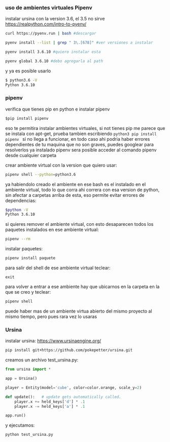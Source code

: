 
### uso de ambientes virtuales Pipenv

instalar ursina con la version 3.6, el 3.5 no sirve
https://realpython.com/intro-to-pyenv/
```bash
curl https://pyenv.run | bash #descargar

pyenv install --list | grep " 3\.[678]" #ver versiones a instalar

pyenv install 3.6.10 #quiero instalar esta

pyenv global 3.6.10 #debo agregarla al path


```
y ya es posible usarlo
```sh
$ python3.6 -V
Python 3.6.10
```
### pipenv
verifica que tienes pip en python e instalar pipenv
```python
$pip install pipenv 
```
eso te permitira instalar ambientes virtuales, si not tienes pip me parece que se instala con apt-get, prueba tambien escribiendo `python3 pip install pipenv ` si no llega a funcionar, en todo caso ahi podria haber errores dependientes de tu maquina que no son graves, puedes googlear para resolverlos
ya instalado pipenv sera posible acceder al comando pipenv desde cualquier carpeta

crear ambiente virtual con la version que quiero usar:
```sh
pipenv shell --python=python3.6
```
ya habiendolo creado el ambiente en ese bash es el instalado en el ambiente virtual, todo lo que corra ahi correra con esa version de python, sin afectar a carpetas arriba de esta, eso permite evitar errores de dependencias:
```sh
$python -V
Python 3.6.10
```
si quieres remover el ambiente virtual, con esto desaparecen todos los paquetes instalados en ese ambiente virtual:
```sh
pipenv --rm
```

instalar paquetes:
```sh
pipenv install paquete
```

para salir del shell de ese ambiente virtual teclear:
```
exit
```

para volver a entrar a ese ambiente hay que ubicarnos en la carpeta en la que se creo y teclear:
```sh
pipenv shell
```
puede haber mas de un ambiente virtua abierto del mismo proyecto al mismo tiempo, pero pues rara vez lo usaras


### Ursina 
instalar ursina:
https://www.ursinaengine.org/
```sh
pip install git+https://github.com/pokepetter/ursina.git
```

creamos un archivo test_ursina.py: 
```py
from ursina import *

app = Ursina()

player = Entity(model='cube', color=color.orange, scale_y=2)

def update():   # update gets automatically called.
    player.x += held_keys['d'] * .1
    player.x -= held_keys['a'] * .1

app.run() 
```

y ejecutamos:
```py
python test_ursina.py 
```





